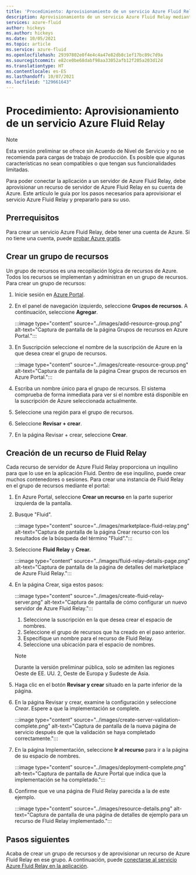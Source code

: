 ```yaml
---
title: 'Procedimiento: Aprovisionamiento de un servicio Azure Fluid Relay'
description: Aprovisionamiento de un servicio Azure Fluid Relay mediante Azure Portal
services: azure-fluid
author: hickeys
ms.author: hickeys
ms.date: 10/05/2021
ms.topic: article
ms.service: azure-fluid
ms.openlocfilehash: 29397802e0f4e4c4a47e82db8c1ef17bc89c7d9a
ms.sourcegitcommit: e82ce0be68dabf98aa33052afb12f205a203d12d
ms.translationtype: HT
ms.contentlocale: es-ES
ms.lasthandoff: 10/07/2021
ms.locfileid: "129661643"
---
```

# <a name="how-to-provision-an-azure-fluid-relay-service"></a>Procedimiento: Aprovisionamiento de un servicio Azure Fluid Relay

> [!NOTE]
> Esta versión preliminar se ofrece sin Acuerdo de Nivel de Servicio y no se recomienda para cargas de trabajo de producción. Es posible que algunas características no sean compatibles o que tengan sus funcionalidades limitadas.

Para poder conectar la aplicación a un servidor de Azure Fluid Relay, debe aprovisionar un recurso de servidor de Azure Fluid Relay en su cuenta de Azure. Este artículo le guía por los pasos necesarios para aprovisionar el servicio Azure Fluid Relay y prepararlo para su uso. 

## <a name="prerequisites"></a>Prerrequisitos

Para crear un servicio Azure Fluid Relay, debe tener una cuenta de Azure. Si no tiene una cuenta, puede [probar Azure gratis](https://azure.com/free).

## <a name="create-a-resource-group"></a>Crear un grupo de recursos
Un grupo de recursos es una recopilación lógica de recursos de Azure. Todos los recursos se implementan y administran en un grupo de recursos. Para crear un grupo de recursos:

1. Inicie sesión en [Azure Portal](https://portal.azure.com/).
2. En el panel de navegación izquierdo, seleccione **Grupos de recursos**. A continuación, seleccione **Agregar**.

    :::image type="content" source="../images/add-resource-group.png" alt-text="Captura de pantalla de la página Grupos de recursos en Azure Portal.":::

3. En Suscripción seleccione el nombre de la suscripción de Azure en la que desea crear el grupo de recursos.

    :::image type="content" source="../images/create-resource-group.png" alt-text="Captura de pantalla de la página Crear grupos de recursos en Azure Portal.":::

1. Escriba un nombre único para el grupo de recursos. El sistema comprueba de forma inmediata para ver si el nombre está disponible en la suscripción de Azure seleccionada actualmente.
1. Seleccione una región para el grupo de recursos.
1. Seleccione **Revisar + crear**.
1. En la página Revisar + crear, seleccione **Crear**.

## <a name="create-a-fluid-relay-resource"></a>Creación de un recurso de Fluid Relay
Cada recurso de servidor de Azure Fluid Relay proporciona un inquilino para que lo use en la aplicación Fluid. Dentro de ese inquilino, puede crear muchos contenedores o sesiones. Para crear una instancia de Fluid Relay en el grupo de recursos mediante el portal:

1. En Azure Portal, seleccione **Crear un recurso** en la parte superior izquierda de la pantalla.
2. Busque "Fluid".
 
    :::image type="content" source="../images/marketplace-fluid-relay.png" alt-text="Captura de pantalla de la página Crear recurso con los resultados de la búsqueda del término &quot;Fluid&quot;.":::

3. Seleccione **Fluid Relay** y **Crear.**
 
    :::image type="content" source="../images/fluid-relay-details-page.png" alt-text="Captura de pantalla de la página de detalles del marketplace de Azure Fluid Relay.":::

4. En la página Crear, siga estos pasos:

    :::image type="content" source="../images/create-fluid-relay-server.png" alt-text="Captura de pantalla de cómo configurar un nuevo servidor de Azure Fluid Relay.":::

    1. Seleccione la suscripción en la que desea crear el espacio de nombres.
    2. Seleccione el grupo de recursos que ha creado en el paso anterior.
    3. Especifique un nombre para el recurso de Fluid Relay.
    4. Seleccione una ubicación para el espacio de nombres.
    
    > [!NOTE]
    > Durante la versión preliminar pública, solo se admiten las regiones Oeste de EE. UU. 2, Oeste de Europa y Sudeste de Asia.

5. Haga clic en el botón **Revisar y crear** situado en la parte inferior de la página.

6. En la página Revisar y crear, examine la configuración y seleccione *Crear*. Espere a que la implementación se complete.

    :::image type="content" source="../images/create-server-validation-complete.png" alt-text="Captura de pantalla de la nueva página de servicio después de que la validación se haya completado correctamente.":::

7. En la página Implementación, seleccione **Ir al recurso** para ir a la página de su espacio de nombres.

    :::image type="content" source="../images/deployment-complete.png" alt-text="Captura de pantalla de Azure Portal que indica que la implementación se ha completado.":::

8. Confirme que ve una página de Fluid Relay parecida a la de este ejemplo.

    :::image type="content" source="../images/resource-details.png" alt-text="Captura de pantalla de una página de detalles de ejemplo para un recurso de Fluid Relay implementado.":::

## <a name="next-steps"></a>Pasos siguientes
Acaba de crear un grupo de recursos y de aprovisionar un recurso de Azure Fluid Relay en ese grupo. A continuación, puede [conectarse al servicio Azure Fluid Relay en la aplicación](../quickstarts/quickstart-dice-roll.md).
